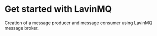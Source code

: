 # Get started with LavinMQ

Creation of a message producer and message consumer using LavinMQ message broker.